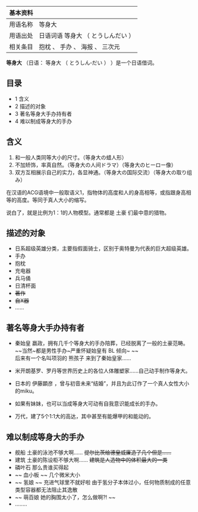 |  **基本资料**  ||
|---|---|
|用语名称  |  等身大   |
|用语出处  |  日语词语  等身大  （  とうしんだい  ）   |
|相关条目  |  抱枕  、  手办  、  海报  、  三次元   |
  
**等身大** （日语：  等身大  （  とうしん‐だい  ）  ）是一个日语借词。

##  目录

  * 1  含义 
  * 2  描述的对象 
  * 3  著名等身大手办持有者 
  * 4  难以制成等身大的手办 

##  含义

  1. 和一般人类同等大小的尺寸。（等身大の蜡人形） 
  2. 不加矫饰，率真自然。（等身大の人间ドラマ）（等身大のヒーロー像） 
  3. 双方互相展示自己的实力，各显神通。（等身大の国际交流）（等身大の取り组み） 

在汉语的ACG语境中一般取语义1，指物体的高度和人的身高相等，或指跟身高相等的高度。等同于真人大小的缩写。

说白了，就是比例为1：1的人物模型。通常都是  土豪  们最中意的猎物。

##  描述的对象

  * 日系超级英雄分类，主要指假面骑士，区别于奥特曼为代表的巨大超级英雄。 
  * 手办 
  * 抱枕 
  * 充电器 
  * 兵马俑 
  * 日清杯面 
  * ~~著作~~
  * ~~自X器~~
  * …… 

##  著名等身大手办持有者

  * 秦始皇  嬴政，拥有几千个等身大的手办陪葬，已经脱离了一般的土豪范畴。 ~~当然~都是男性手办~严重怀疑始皇有 BL  倾向~ ~~   
后来有一个名叫项羽的  熊孩子  来到了秦始皇家……

  * 米开朗基罗、罗丹等世界历史上的各位人体雕塑家……自己动手制作等身大。 
  * 日本的  伊藤顕彦  ，曾与初音未来“结婚”，并且为此订作了一个真人女性大小的miku。 
  * 如果有妹妹，也可以当成等身大可动有自我意识能成长的手办。 
  * 万代，建了5个1:1大的高达，其中甚至有能爆甲的和能动的。 

##  难以制成等身大的手办

  * 舰船  土豪的泳池不够大啊……  ~~提尔比茨给德皇威廉造了几个但是……~~
  * 建筑  土豪的陈设柜不够大啊……  ~~建筑是人造物中的体积最大的一类~~
  * 磷叶石  那么贵谁买得起 
  * ~~ 血小板  ~~ 几个微米大小 
  * ~~ 氢娘  ~~ 充进气球里不就好啦  由于氢分子本体过小，任何物质制成的任意类型容器都无法阻止其逸散 
  * ~~ 萌百娘  她的胸围太小了，怎么做啊?! ~~
  * ..…… 

